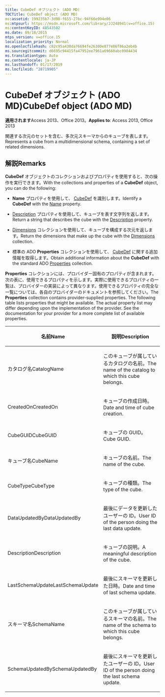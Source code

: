 ```yaml
---
title: CubeDef オブジェクト (ADO MD)
TOCTitle: CubeDef object (ADO MD)
ms:assetid: 199235b7-3d98-f655-27bc-94f66e994e06
ms:mtpsurl: https://msdn.microsoft.com/library/JJ248941(v=office.15)
ms:contentKeyID: 48543502
ms.date: 09/18/2015
mtps_version: v=office.15
localization_priority: Normal
ms.openlocfilehash: c82c95a430da76694fe26300e877e86f86a2eb4b
ms.sourcegitcommit: d6695c94415fa47952ee7961a69660abc0904434
ms.translationtype: Auto
ms.contentlocale: ja-JP
ms.lasthandoff: 01/17/2019
ms.locfileid: "28719905"
---
```

# <a name="cubedef-object-ado-md"></a><span data-ttu-id="4715b-102">CubeDef オブジェクト (ADO MD)</span><span class="sxs-lookup"><span data-stu-id="4715b-102">CubeDef object (ADO MD)</span></span>


<span data-ttu-id="4715b-103">**適用されます**Access 2013、Office 2013。</span><span class="sxs-lookup"><span data-stu-id="4715b-103">**Applies to**: Access 2013, Office 2013</span></span>

<span data-ttu-id="4715b-104">関連する次元のセットを含む、多次元スキーマからのキューブを表します。</span><span class="sxs-lookup"><span data-stu-id="4715b-104">Represents a cube from a multidimensional schema, containing a set of related dimensions.</span></span>

## <a name="remarks"></a><span data-ttu-id="4715b-105">解説</span><span class="sxs-lookup"><span data-stu-id="4715b-105">Remarks</span></span>

<span data-ttu-id="4715b-106">**CubeDef** オブジェクトのコレクションおよびプロパティを使用すると、次の操作を実行できます。</span><span class="sxs-lookup"><span data-stu-id="4715b-106">With the collections and properties of a **CubeDef** object, you can do the following:</span></span>

  - <span data-ttu-id="4715b-107">**Name** プロパティを使用して、 [CubeDef](name-property-ado-md.md) を識別します。</span><span class="sxs-lookup"><span data-stu-id="4715b-107">Identify a **CubeDef** with the [Name](name-property-ado-md.md) property.</span></span>

  - <span data-ttu-id="4715b-108">[Description](description-property-ado-md.md) プロパティを使用して、キューブを表す文字列を返します。</span><span class="sxs-lookup"><span data-stu-id="4715b-108">Return a string that describes the cube with the [Description](description-property-ado-md.md) property.</span></span>

  - <span data-ttu-id="4715b-109">[Dimensions](dimensions-collection-ado-md.md) コレクションを使用して、キューブを構成する次元を返します。</span><span class="sxs-lookup"><span data-stu-id="4715b-109">Return the dimensions that make up the cube with the [Dimensions](dimensions-collection-ado-md.md) collection.</span></span>

  - <span data-ttu-id="4715b-110">標準の ADO **Properties** コレクションを使用して、 [CubeDef](properties-collection-ado.md) に関する追加情報を取得します。</span><span class="sxs-lookup"><span data-stu-id="4715b-110">Obtain additional information about the **CubeDef** with the standard ADO [Properties](properties-collection-ado.md) collection.</span></span>

<span data-ttu-id="4715b-p101">**Properties** コレクションには、プロバイダー固有のプロパティが含まれます。次の表に、使用できるプロパティを示します。実際に使用できるプロパティの一覧は、プロバイダーの実装によって異なります。使用できるプロパティの完全な一覧については、各自のプロバイダーのドキュメントを参照してください。</span><span class="sxs-lookup"><span data-stu-id="4715b-p101">The **Properties** collection contains provider-supplied properties. The following table lists properties that might be available. The actual property list may differ depending upon the implementation of the provider. See the documentation for your provider for a more complete list of available properties.</span></span>

<table>
<colgroup>
<col style="width: 50%" />
<col style="width: 50%" />
</colgroup>
<thead>
<tr class="header">
<th><p><span data-ttu-id="4715b-115">名前</span><span class="sxs-lookup"><span data-stu-id="4715b-115">Name</span></span></p></th>
<th><p><span data-ttu-id="4715b-116">説明</span><span class="sxs-lookup"><span data-stu-id="4715b-116">Description</span></span></p></th>
</tr>
</thead>
<tbody>
<tr class="odd">
<td><p><span data-ttu-id="4715b-117">カタログ名</span><span class="sxs-lookup"><span data-stu-id="4715b-117">CatalogName</span></span></p></td>
<td><p><span data-ttu-id="4715b-118">このキューブが属しているカタログの名前。</span><span class="sxs-lookup"><span data-stu-id="4715b-118">The name of the catalog to which this cube belongs.</span></span></p></td>
</tr>
<tr class="even">
<td><p><span data-ttu-id="4715b-119">CreatedOn</span><span class="sxs-lookup"><span data-stu-id="4715b-119">CreatedOn</span></span></p></td>
<td><p><span data-ttu-id="4715b-120">キューブの作成日時。</span><span class="sxs-lookup"><span data-stu-id="4715b-120">Date and time of cube creation.</span></span></p></td>
</tr>
<tr class="odd">
<td><p><span data-ttu-id="4715b-121">CubeGUID</span><span class="sxs-lookup"><span data-stu-id="4715b-121">CubeGUID</span></span></p></td>
<td><p><span data-ttu-id="4715b-122">キューブの GUID。</span><span class="sxs-lookup"><span data-stu-id="4715b-122">Cube GUID.</span></span></p></td>
</tr>
<tr class="even">
<td><p><span data-ttu-id="4715b-123">キューブ名</span><span class="sxs-lookup"><span data-stu-id="4715b-123">CubeName</span></span></p></td>
<td><p><span data-ttu-id="4715b-124">キューブの名前。</span><span class="sxs-lookup"><span data-stu-id="4715b-124">The name of the cube.</span></span></p></td>
</tr>
<tr class="odd">
<td><p><span data-ttu-id="4715b-125">CubeType</span><span class="sxs-lookup"><span data-stu-id="4715b-125">CubeType</span></span></p></td>
<td><p><span data-ttu-id="4715b-126">キューブの種類。</span><span class="sxs-lookup"><span data-stu-id="4715b-126">The type of the cube.</span></span></p></td>
</tr>
<tr class="even">
<td><p><span data-ttu-id="4715b-127">DataUpdatedBy</span><span class="sxs-lookup"><span data-stu-id="4715b-127">DataUpdatedBy</span></span></p></td>
<td><p><span data-ttu-id="4715b-128">最後にデータを更新したユーザーの ID。</span><span class="sxs-lookup"><span data-stu-id="4715b-128">User ID of the person doing the last data update.</span></span></p></td>
</tr>
<tr class="odd">
<td><p><span data-ttu-id="4715b-129">Description</span><span class="sxs-lookup"><span data-stu-id="4715b-129">Description</span></span></p></td>
<td><p><span data-ttu-id="4715b-130">キューブの説明。</span><span class="sxs-lookup"><span data-stu-id="4715b-130">A meaningful description of the cube.</span></span></p></td>
</tr>
<tr class="even">
<td><p><span data-ttu-id="4715b-131">LastSchemaUpdate</span><span class="sxs-lookup"><span data-stu-id="4715b-131">LastSchemaUpdate</span></span></p></td>
<td><p><span data-ttu-id="4715b-132">最後にスキーマを更新した日時。</span><span class="sxs-lookup"><span data-stu-id="4715b-132">Date and time of last schema update.</span></span></p></td>
</tr>
<tr class="odd">
<td><p><span data-ttu-id="4715b-133">スキーマ名</span><span class="sxs-lookup"><span data-stu-id="4715b-133">SchemaName</span></span></p></td>
<td><p><span data-ttu-id="4715b-134">このキューブが属しているスキーマの名前。</span><span class="sxs-lookup"><span data-stu-id="4715b-134">The name of the schema to which this cube belongs.</span></span></p></td>
</tr>
<tr class="even">
<td><p><span data-ttu-id="4715b-135">SchemaUpdatedBy</span><span class="sxs-lookup"><span data-stu-id="4715b-135">SchemaUpdatedBy</span></span></p></td>
<td><p><span data-ttu-id="4715b-136">最後にスキーマを更新したユーザーの ID。</span><span class="sxs-lookup"><span data-stu-id="4715b-136">User ID of the person doing the last schema update.</span></span></p></td>
</tr>
</tbody>
</table>

